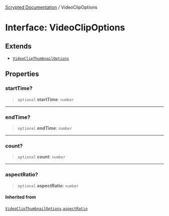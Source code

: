 [Scrypted Documentation](../globals.md) / VideoClipOptions

# Interface: VideoClipOptions

## Extends

- [`VideoClipThumbnailOptions`](VideoClipThumbnailOptions.md)

## Properties

### startTime?

> `optional` **startTime**: `number`

***

### endTime?

> `optional` **endTime**: `number`

***

### count?

> `optional` **count**: `number`

***

### aspectRatio?

> `optional` **aspectRatio**: `number`

#### Inherited from

[`VideoClipThumbnailOptions`](VideoClipThumbnailOptions.md).[`aspectRatio`](VideoClipThumbnailOptions.md#aspectratio)
